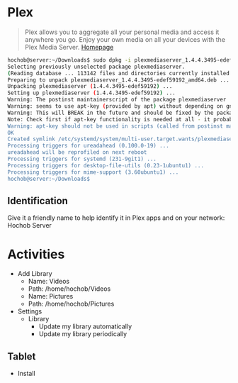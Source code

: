 # Plex

> Plex allows you to aggregate all your personal media and access it anywhere you go. Enjoy your own media on all your devices with the Plex Media Server. [Homepage](https://www.plex.tv/)

```sh
hochob@server:~/Downloads$ sudo dpkg -i plexmediaserver_1.4.4.3495-edef59192_amd64.deb 
Selecting previously unselected package plexmediaserver.
(Reading database ... 113142 files and directories currently installed.)
Preparing to unpack plexmediaserver_1.4.4.3495-edef59192_amd64.deb ...
Unpacking plexmediaserver (1.4.4.3495-edef59192) ...
Setting up plexmediaserver (1.4.4.3495-edef59192) ...
Warning: The postinst maintainerscript of the package plexmediaserver
Warning: seems to use apt-key (provided by apt) without depending on gnupg or gnupg2.
Warning: This will BREAK in the future and should be fixed by the package maintainer(s).
Note: Check first if apt-key functionality is needed at all - it probably isn't!
Warning: apt-key should not be used in scripts (called from postinst maintainerscript of the package plexmediaserver)
OK
Created symlink /etc/systemd/system/multi-user.target.wants/plexmediaserver.service → /lib/systemd/system/plexmediaserver.service.
Processing triggers for ureadahead (0.100.0-19) ...
ureadahead will be reprofiled on next reboot
Processing triggers for systemd (231-9git1) ...
Processing triggers for desktop-file-utils (0.23-1ubuntu1) ...
Processing triggers for mime-support (3.60ubuntu1) ...
hochob@server:~/Downloads$ 
```

## Identification

Give it a friendly name to help identify it in Plex apps and on your network: Hochob Server

# Activities

- Add Library
  - Name: Videos
  - Path: /home/hochob/Videos
  - Name: Pictures
  - Path: /home/hochob/Pictures
- Settings
  - Library
    - Update my library automatically 
    - Update my library periodically
    
## Tablet

- Install 